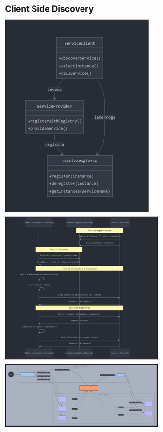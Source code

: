 # Client Side Discovery

![Schema pattern](https://github.com/TheNormanCoder/ClientSideDiscoveryPattern/raw/main/img/ClientSideDiscoveryPatternSimple.PNG)

![Schema pattern](https://github.com/TheNormanCoder/ClientSideDiscoveryPattern/raw/main/img/ClientSideDiscoveryPattern.PNG)

![Schema pattern](https://github.com/TheNormanCoder/ClientSideDiscoveryPattern/raw/main/img/ClientSideDiscoveryPatternArchitecture.PNG)
